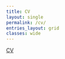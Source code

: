 ```yaml
---
title: CV
layout: single
permalink: /cv/
entries_layout: grid
classes: wide
---
```

[CV](https://friendlyantz.github.io/cv/)

<!-- TODO: WIP -->
<!-- # Anton Panteleev

Software Engineer, with extensive Project and Product Management Background

## Currently

FinTech Software Engineer at [Zepto](https://www.zepto.com.au/)

### Specialized in

BackEnd

### Research interests

CyberSecurity, Artificial Intelligence

## Education

`2011`
__Master of Construction Management (Dist.) - Auckland University of Technology__

`2004-2009`
__Specilist of Civil Engineering (Project Management and Economics) - MSUCE__

## Occupation

`2021-2022`
__Zepto__, Melbourne, Australia

- Software & CyberSecurity Engineer
- Ruby on Rails
- PostgreSQL
- AWS
- Datadog
- Terraform

`2021`
__ReadyTech__, Melbourne, Australia

- Software Engineer
- BuildKite
- AWS
- Ruby on Rails
- PostgreSQL -->
